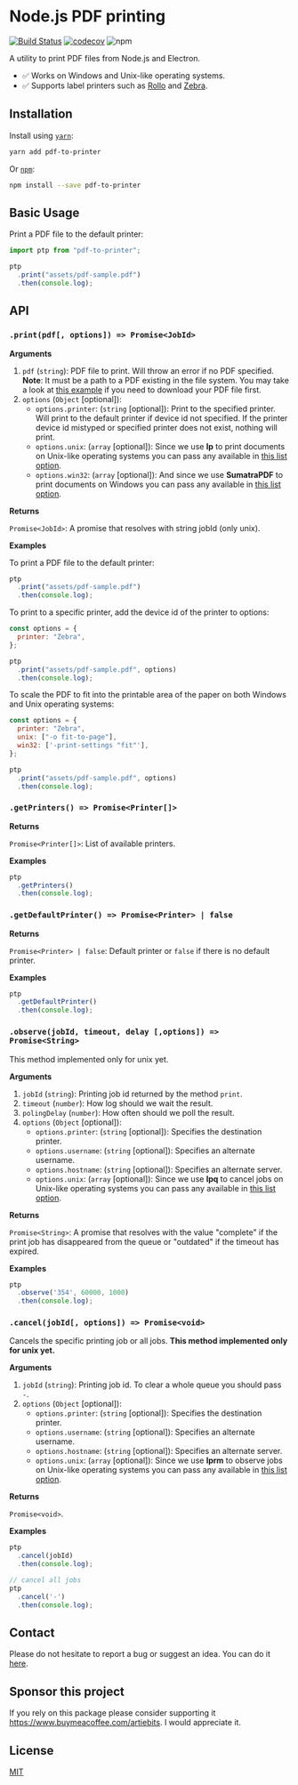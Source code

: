 # Node.js PDF printing

[![Build Status](https://api.cirrus-ci.com/github/artiebits/pdf-to-printer.svg)](https://cirrus-ci.com/github/artiebits/pdf-to-printer)
[![codecov](https://codecov.io/gh/artiebits/pdf-to-printer/branch/master/graph/badge.svg)](https://codecov.io/gh/artiebits/pdf-to-printer)
![npm](https://img.shields.io/npm/dw/pdf-to-printer)

A utility to print PDF files from Node.js and Electron.

- ✅ Works on Windows and Unix-like operating systems.
- ✅ Supports label printers such as [Rollo](https://www.rolloprinter.com/) and [Zebra](https://www.zebra.com/us/en/products/printers.html).

## Installation

Install using [`yarn`](https://yarnpkg.com/):

```bash
yarn add pdf-to-printer
```

Or [`npm`](https://www.npmjs.com/):

```bash
npm install --save pdf-to-printer
```

## Basic Usage

Print a PDF file to the default printer:

```javascript
import ptp from "pdf-to-printer";

ptp
  .print("assets/pdf-sample.pdf")
  .then(console.log);
```

## API

### `.print(pdf[, options]) => Promise<JobId>`

**Arguments**

1. `pdf` (`string`): PDF file to print. Will throw an error if no PDF specified. **Note**: It must be a path to a PDF existing in the file system.
   You may take a look at [this example](/examples/express-server) if you need to download your PDF file first.
2. `options` (`Object` [optional]):
   - `options.printer`: (`string` [optional]): Print to the specified printer. Will print to the default printer if device id not specified. If the printer device id mistyped or specified printer does not exist, nothing will print.
   - `options.unix`: (`array` [optional]): Since we use **lp** to print documents on Unix-like operating systems you can pass any available in [this list option](https://www.computerhope.com/unix/ulp.htm).
   - `options.win32`: (`array` [optional]): And since we use **SumatraPDF** to print documents on Windows you can pass any available in [this list option](https://www.sumatrapdfreader.org/docs/Command-line-arguments.html).

**Returns**

`Promise<JobId>`: A promise that resolves with string jobId (only unix).

**Examples**

To print a PDF file to the default printer:

```javascript
ptp
  .print("assets/pdf-sample.pdf")
  .then(console.log);
```

To print to a specific printer, add the device id of the printer to options:

```javascript
const options = {
  printer: "Zebra",
};

ptp
  .print("assets/pdf-sample.pdf", options)
  .then(console.log);
```

To scale the PDF to fit into the printable area of the paper on both Windows and Unix operating systems:

```javascript
const options = {
  printer: "Zebra",
  unix: ["-o fit-to-page"],
  win32: ['-print-settings "fit"'],
};

ptp
  .print("assets/pdf-sample.pdf", options)
  .then(console.log);
```

### `.getPrinters() => Promise<Printer[]>`

**Returns**

`Promise<Printer[]>`: List of available printers.

**Examples**

```javascript
ptp
  .getPrinters()
  .then(console.log);
```

### `.getDefaultPrinter() => Promise<Printer> | false`

**Returns**

`Promise<Printer> | false`: Default printer or `false` if there is no default printer.

**Examples**

```javascript
ptp
  .getDefaultPrinter()
  .then(console.log);
```

### `.observe(jobId, timeout, delay [,options]) => Promise<String>`

This method implemented only for unix yet.

**Arguments**

1. `jobId` (`string`): Printing job id returned by the method `print`.
2. `timeout` (`number`): How log should we wait the result.
3. `polingDelay` (`number`): How often should we poll the result.
4. `options` (`Object` [optional]):
   - `options.printer`: (`string` [optional]): Specifies the destination printer.
   - `options.username`: (`string` [optional]): Specifies an alternate username.
   - `options.hostname`: (`string` [optional]): Specifies an alternate server.
   - `options.unix`: (`array` [optional]): Since we use **lpq** to cancel jobs on Unix-like operating systems you can pass any available in [this list option](https://www.computerhope.com/unix/ulpq.htm).

**Returns**

`Promise<String>`: A promise that resolves with the value "complete" if the print job has disappeared from the queue 
or "outdated" if the timeout has expired.

**Examples**

```javascript
ptp
  .observe('354', 60000, 1000)
  .then(console.log);
```
### `.cancel(jobId[, options]) => Promise<void>`

Cancels the specific printing job or all jobs.
**This method implemented only for unix yet.**

**Arguments**

1. `jobId` (`string`): Printing job id. To clear a whole queue you should pass `-`.
2. `options` (`Object` [optional]):
   - `options.printer`: (`string` [optional]): Specifies the destination printer.
   - `options.username`: (`string` [optional]): Specifies an alternate username.
   - `options.hostname`: (`string` [optional]): Specifies an alternate server.
   - `options.unix`: (`array` [optional]): Since we use **lprm** to observe jobs on Unix-like operating systems you can pass any available in [this list option](https://www.computerhope.com/unix/ulprm.htm).
   
**Returns**

`Promise<void>`.

**Examples**

```javascript
ptp
  .cancel(jobId)
  .then(console.log);

// cancel all jobs
ptp
  .cancel('-')
  .then(console.log);
```

## Contact

Please do not hesitate to report a bug or suggest an idea. You can do it [here](https://github.com/artiebits/pdf-to-printer/issues/new/choose).

## Sponsor this project

If you rely on this package please consider supporting it https://www.buymeacoffee.com/artiebits. I would appreciate it.

## License

[MIT](LICENSE)

